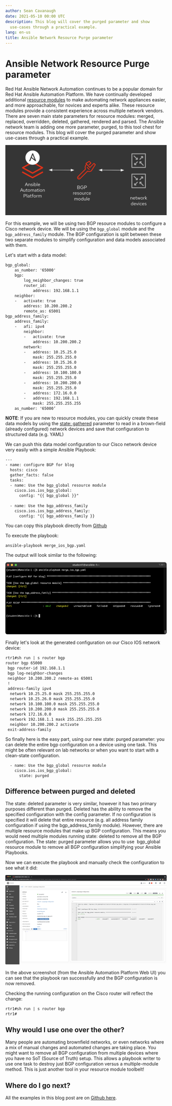 ```yaml
---
author: Sean Cavanaugh
date: 2021-05-10 00:00 UTC
description: This blog will cover the purged parameter and show
  use-cases through a practical example.
lang: en-us
title: Ansible Network Resource Purge parameter
---
```


# Ansible Network Resource Purge parameter

Red Hat Ansible Network Automation continues to be a popular domain for
Red Hat Ansible Automation Platform. We have continually developed
additional [resource modules](https://docs.ansible.com/ansible/latest/network/user_guide/network_resource_modules.html)
to make automating network appliances easier, and more approachable, for
novices and experts alike. These resource modules provide a consistent
experience across multiple network vendors. There are seven
main state parameters for resource modules: merged, replaced,
overridden, deleted, gathered, rendered and parsed. The Ansible network
team is adding one more parameter, purged, to this tool chest for
resource modules. This blog will cover the purged parameter and show
use-cases through a practical example.

![network purge blog one](/images/posts/archive/network-purge-blog-one.png)

For this example, we will be using two BGP resource modules to configure
a Cisco network device. We will be using the `bgp_global` module
and the `bgp_address_family` module. The BGP configuration is split
between these two separate modules to simplify configuration and data
models associated with them.

Let's start with a data model:

```
bgp_global:
    as_number: '65000'
    bgp:
        log_neighbor_changes: true
        router_id:
            address: 192.168.1.1
    neighbor:
    -   activate: true
        address: 10.200.200.2
        remote_as: 65001
bgp_address_family:
    address_family:
    -   afi: ipv4
        neighbor:
        -   activate: true
            address: 10.200.200.2
        network:
        -   address: 10.25.25.0
            mask: 255.255.255.0
        -   address: 10.25.26.0
            mask: 255.255.255.0
        -   address: 10.100.100.0
            mask: 255.255.255.0
        -   address: 10.200.200.0
            mask: 255.255.255.0
        -   address: 172.16.0.0
        -   address: 192.168.1.1
            mask: 255.255.255.255
    as_number: '65000’
```

**NOTE**: If you are new to resource modules, you can quickly create
these data models by using the [state: gathered](https://github.com/network-automation/purge_blog_post/blob/main/playbooks/gather_ios_bgp.yaml)
parameter to read in a brown-field (already configured) network devices
and save that configuration to structured data (e.g. YAML) 

We can push this data model configuration to our Cisco network device
very easily with a simple Ansible Playbook:

```
---
- name: configure BGP for blog
  hosts: cisco
  gather_facts: false
  tasks:
  - name: Use the bgp_global resource module
    cisco.ios.ios_bgp_global:
      config: "{{ bgp_global }}"

  - name: Use the bgp_address_family
    cisco.ios.ios_bgp_address_family:
      config: "{{ bgp_address_family }}
```

You can copy this playbook directly from
[Github](https://github.com/network-automation/purge_blog_post/blob/main/playbooks/merge_ios_bgp.yaml) 

To execute the playbook:

```
ansible-playbook merge_ios_bgp.yaml
```

The output will look similar to the following:

![network purge blog two](/images/posts/archive/network-purge-blog-two.png)

Finally let's look at the generated configuration on our Cisco IOS
network device:

```
rtr1#sh run | s router bgp
router bgp 65000
 bgp router-id 192.168.1.1
 bgp log-neighbor-changes
 neighbor 10.200.200.2 remote-as 65001
 !
 address-family ipv4
  network 10.25.25.0 mask 255.255.255.0
  network 10.25.26.0 mask 255.255.255.0
  network 10.100.100.0 mask 255.255.255.0
  network 10.200.200.0 mask 255.255.255.0
  network 172.16.0.0
  network 192.168.1.1 mask 255.255.255.255
  neighbor 10.200.200.2 activate
 exit-address-family
```

So finally here is the easy part, using our new state: purged parameter:
you can delete the entire bgp configuration on a device using one task.
This might be often relevant on lab networks or when you want to start
with a clean-state configuration.

```
  - name: Use the bgp_global resource module
    cisco.ios.ios_bgp_global:
      state: purged
```

## Difference between purged and deleted

The state: deleted parameter is very similar, however it has two primary
purposes different than purged. Deleted has the ability to remove the
specified configuration with the config parameter. If no configuration
is specified it will delete that entire resource (e.g. all address
family configuration if using the bgp_address_family module). However,
there are multiple resource modules that make up BGP configuration. This
means you would need multiple modules running state: deleted to remove
all the BGP configuration. The state: purged parameter allows you to
use  bgp_global resource module to remove all BGP configuration
simplifying your Ansible Playbooks.

Now we can execute the playbook and manually check the configuration to
see what it did:

![network purge blog three](/images/posts/archive/network-purge-blog-three.png)

In the above screenshot (from the Ansible Automation Platform Web UI)
you can see that the playbook ran successfully and the BGP configuration
is now removed.

Checking the running configuration on the Cisco router will reflect the
change:

```
rtr1#sh run | s router bgp
rtr1#
```

## Why would I use one over the other?

Many people are automating brownfield networks, or even networks where a
mix of manual changes and automated changes are taking place. You might
want to remove all BGP configuration from multiple devices where you
have no SoT (Source of Truth) setup. This allows a playbook writer to
use one task to destroy just BGP configuration versus a multiple-module
method. This is just another tool in your resource module toolbelt!

## Where do I go next?

All the examples in this blog post are on 
[Github here](https://github.com/network-automation/purge_blog_post).
